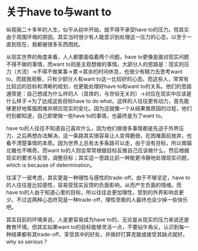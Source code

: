 # 关于have to与want to

纵观我二十多年的人生，似乎从初中开始，就不得不承受have to的压力。但其实由于周围环境的原因，其实当时很少有人能意识到处理这一压力的心态，以至于一直到现在，我都被很多东西困扰。

从现实世界的角度来看，人人都要面临着两个问题。have to更像是面对现实问题不得不做的事情，而want to则是主观想做的事情。大部分人的思路是：现实的压力（大流）->不得不做某事->累->其余的时间休息，也很少有精力去思考want to。而就我观察，只有少部分人有want to这一比较好的心态。而这些人，常常有比较远的目标和清晰的规划，也更能处理好have to和want to的关系。他们的思路通常是：自己想成为什么样的人（具体的，与世俗无关的）->对应在现实中应该是什么样子->为了达成这些目标have to do what。这样的人往往更有动力，首先能够更好地客服困难并顺应现实的变化。因为这就像一个从结果推原因的过程，他们时刻都知道，自己即使做一些have to的事情，也最终是为了want to。

have to的人往往不知道自己喜欢什么，因为他们做很多事情都是先迫于外界压力，之后再想办法解决。这一条路其实很容易让人变得脆弱，在困难面前放弃，也看不清楚事情的本质。因为世界上总有太多条路可以走，由于没有目标，所以南辕北辙也不稀奇。而want to的人则会常常根据目标反推自己应该做什么，然后根据现实的要求与反馈，调整目标；其实这一思路比前一种能更冷静地处理现实问题，which is because of determination。

往深了一层考虑，其实更是一种理性与感性的trade-off。由于不够坚定，have to的人往往是比较感性，容易受现实反馈的负面影响，从而产生负面的情绪。而have to的人由于知道心里的目标，所以往往会更加理性，受到的外界影响会更少。不过这两种心态终究是一种trade-off，理性至极的人最终也会少掉一些快乐吧。

其实目前的环境来说，人是更容易成为have to的，无论是从现实的压力来说还是教育环境。但其实如果want to的目标能够灵活一点，不要钻牛角尖，认识到每一种结果都有其trade-off，享受其中的好处，并做好打算克服或接受其缺点就好。why so serious？